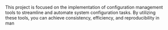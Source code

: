 This project is focused on the implementation of configuration management tools to streamline and automate system configuration tasks. By utilizing these tools, you can achieve consistency, efficiency, and reproducibility in man
